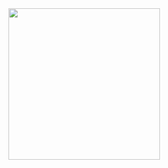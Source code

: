 <img src="https://github.com/user-attachments/assets/2ecabc0a-e5ba-4c55-910a-280467cd5f91" width=300/>
